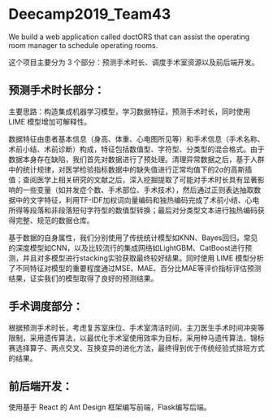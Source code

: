 # Deecamp2019_Team43
We build a web application called doctORS that can assist the operating room manager to schedule operating rooms.

这个项目主要分为 3 个部分：预测手术时长、调度手术室资源以及前后端开发。

## 预测手术时长部分：

主要思路：构造集成机器学习模型，学习数据特征，预测手术时长，同时使用 LIME 模型增加可解释性。

数据特征由患者基本信息（身高、体重、心电图所见等）和手术信息（手术名称、术前小结、术前诊断）构成，特征包括数值型、字符型、分类型的混合格式。由于数据本身存在缺陷，我们首先对数据进行了预处理。清理异常数据之后，基于人群中的统计规律，对医学检验指标数据中的缺失值进行正常均值下的2σ的高斯插值；查阅医学上相关研究的文献之后，深入挖掘提取了可能对手术时长具有显著影响的一些变量（如并发症个数、手术部位、手术技术），然后通过正则表达抽取数据中的文字特征，利用TF-IDF加权词向量编码和独热编码完成了术前小结、心电所得等段落和非段落短句字符型的数值型转换；最后对分类型文本进行独热编码获得完整、规范的数据仓库。
 
基于数据的自身属性，我们分别使用了传统统计模型如KNN、Bayes回归，常见的深度模型如CNN，以及比较流行的集成网络如LightGBM、CatBoost进行预测，并且对多模型进行stacking实验获取最终较好结果。同时使用 LIME 模型分析了不同特征对模型的重要程度通过MSE、MAE、百分比MAE等评价指标评估预测结果，证实我们的模型取得了良好的预测结果。

## 手术调度部分：

根据预测手术时长，考虑复苏室床位、手术室清洁时间、主刀医生手术时间冲突等限制，采用遗传算法，以最优化手术室使用效率为目标，采用种马遗传算法，锦标赛选择算子、两点交叉、互换变异的进化方法，最终得到优于传统经验式排班方式的结果。


## 前后端开发：

使用基于 React 的 Ant Design 框架编写前端，Flask编写后端。

